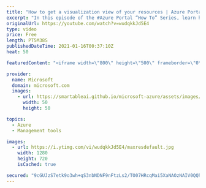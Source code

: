 ```yaml
---
title: "How to get a visualization view of your resources | Azure Portal Series"
excerpt: "In this episode of the #Azure Portal “How To” Series, learn how to easily view a summary of your resources using different visualizations such as how to view all your resources on a map.   Try out these features in the Azure portal: https://portal.azure.com  Keep connected on Twitter: https://twitter.com/AzurePortal"
originalUrl: https://youtube.com/watch?v=wudqkkJd5E4
type: video
price: Free
length: PT5M38S
publishedDateTime: 2021-01-16T00:37:10Z
heat: 50

featuredContent: "<iframe width=\"800\" height=\"500\" frameborder=\"0\" src=\"https://www.youtube.com/embed/wudqkkJd5E4\" allow=\"accelerometer; autoplay; encrypted-media; gyroscope; picture-in-picture\" allowfullscreen></iframe>"

provider:
  name: Microsoft
  domain: microsoft.com
  images:
    - url: https://smartableai.github.io/microsoft-azure/assets/images/organizations/microsoft.com-50x50.jpg
      width: 50
      height: 50

topics:
  - Azure
  - Management tools

images:
  - url: https://i.ytimg.com/vi/wudqkkJd5E4/maxresdefault.jpg
    width: 1280
    height: 720
    isCached: true

secured: "9cGUJzS7etk9o3wh+qS3nbNDNF9nFtzLs2/TO07HRcqMai5XaNAOzNAIV0QQh7lDpjaP85Lk/4jQ/tmxuFfoxcRhUx0NeDI2HugSV+IIAa6NIfAJaxsrG5zz/Mkaqe5or0wXo2txl1ztXnYF3YixU4C+c1fuN+GnrPWgCoSjSSN2Gb4sx3uivzVt22ovfUBYLkB0NbhxPn4F+Yiv4/QrgTYRKIHNZpamtifz+IEFvkg5VcPWzX/HbMcwQBTnKEH1EyKV2wHAq4qSJPIHwOzcuXh5ND3zP9EqUBlSa7Ga4cWn4zDF9BQZYa6tX28gG4jL5lL7QSf9NH8dMECJqNRdphmHQl6m39x6NSHSpS1kKczJNqzx3DIuRJ09t1QarcnJB0p4M/gEdJ4CVNmCCk0cmZ3NgTaxLUf9NCquFipGGW0=;gC7zILSaXZvxMsJLdOTspA=="
---
```


